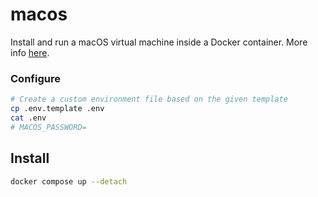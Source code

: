 # macos

Install and run a macOS virtual machine inside a Docker container.
More info [here](https://github.com/dockur/macos).

### Configure

```sh
# Create a custom environment file based on the given template
cp .env.template .env
cat .env
# MACOS_PASSWORD=
```

## Install
```sh
docker compose up --detach
```
